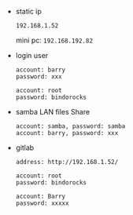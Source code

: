 - static ip

  ```
  192.168.1.52
  ```

  mini pc: `192.168.192.82`

- login user

  ```
  account: barry
  password: xxx

  account: root
  password: bindorocks
  ```

- samba LAN files Share

  ```
  account: samba, password: samba
  account: barry, password: xxx
  ```

- gitlab

  ```
  address: http://192.168.1.52/

  account: root
  password: bindorocks

  account: Barry
  password: xxxxx
  ```
